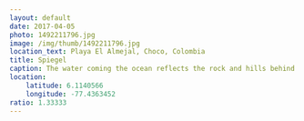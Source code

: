 ```yaml
---
layout: default
date: 2017-04-05
photo: 1492211796.jpg
image: /img/thumb/1492211796.jpg
location_text: Playa El Almejal, Choco, Colombia
title: Spiegel
caption: The water coming the ocean reflects the rock and hills behind. And this... every day, every night! I'm so glad I finally went to tWest coast Colombia!
location:
    latitude: 6.1140566
    longitude: -77.4363452
ratio: 1.33333
---
```

